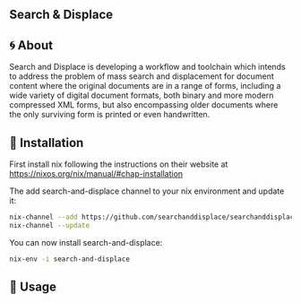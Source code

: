 ## Search & Displace

## :cyclone: About

Search and Displace is developing a workflow and toolchain which intends to address 
the problem of mass search and displacement for document content where the original 
documents are in a range of forms, including a wide variety of digital document formats,
both binary and more modern compressed XML forms, but also encompassing older documents
where the only surviving form is printed or even handwritten.

## :rocket: Installation

First install nix following the instructions on their website at https://nixos.org/nix/manual/#chap-installation

The add search-and-displace channel to your nix environment and update it:
```bash
nix-channel --add https://github.com/searchanddisplace/searchanddisplace/raw/master/pkgs/nixexprs.tar.xz
nix-channel --update
```

You can now install search-and-displace:
```bash
nix-env -i search-and-displace
```
## :roller_coaster: Usage

